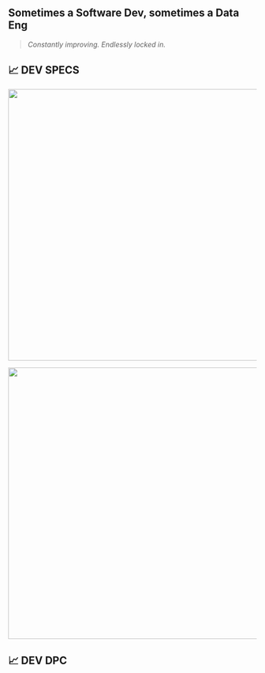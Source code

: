 ## Sometimes a Software Dev, sometimes a Data Eng

> _Constantly improving. Endlessly locked in._
## 📈 DEV SPECS
[<img align="" width="550" alt="" src="https://github-readme-stats.vercel.app/api?username=letEmmDev&hide_border=true&show_icons=true&theme=tokyonight&bg_color=FF000000&text_color=777777">](#)

[<img align="" width="550" alt="" src="http://github-readme-streak-stats.herokuapp.com?user=letEmmDev&theme=tokyonight&hide_border=true&&dates=777777&background=FF000000">](#)

## 📈 DEV DPC
